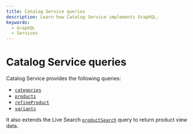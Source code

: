 ```yaml
---
title: Catalog Service queries
description: Learn how Catalog Service implements GraphQL.
keywords:
  - GraphQL
  - Services
---
```


# Catalog Service queries

Catalog Service provides the following queries:

*  [`categories`](categories.md)
*  [`products`](products.md)
*  [`refineProduct`](refine-product.md)
*  [`variants`](product-variants.md)

It also extends the Live Search [`productSearch`](../../live-search/queries/product-search.md) query to return product view data.

